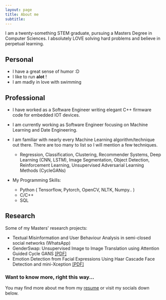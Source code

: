 ```yaml
---
layout: page
title: About me
subtitle:
---
```


I am a twenty-something STEM graduate, pursuing a Masters Degree in Computer Sciences. I absolutely LOVE solving hard problems and believe in perpetual learning.


## Personal
- I have a great sense of humor :D
- I like to run **alot** !
- I am madly in love with swimming


## Professional
- I have worked as a Software Engineer writing elegant C++ firmware code for embedded IOT devices.


- I am currently working as Software Engineer focusing on Machine Learning and Date Engineering.


- I am familiar with nearly every Machine Learning algorithm/technique out there. There are too many to list so I will mention a few techniques.
    - Regression, Classification, Clustering, Recommender Systems, Deep Learning (CNN, LSTM), Image Segmentation, Object Detection, Reinforcement Learning, Unsupervised Adversarial Learning Methods (CycleGANs)


- My Programming Skills:
    - Python ( Tensorflow, Pytorch, OpenCV, NLTK, Numpy.. )
    - C/C++
    - SQL


## Research
Some of my Masters' research projects:
- Textual Misinformation and User Behaviour Analysis in semi-closed social networks (WhatsApp)
- GenderSwap: Unsupervised Image to Image Translation using Attention Guided Cycle GANS
[[PDF]](https://elaaf.github.io/archives/GenderSwap_CycleGANs.pdf)
- Emotion Detection from Facial Expressions Using Haar Cascade Face Detection and mini-Xception
[[PDF]](https://elaaf.github.io/archives/FaceEmotion_mini-Xception.pdf)



### Want to know more, right this way...
You may find more about me from my [resume](./archives/elaaf_shuja_resume.pdf) or visit my socials down below.
